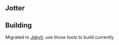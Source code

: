 ## Jotter

## Building

Migrated to [Jekyll](https://github.com/mojombo/jekyll), use those tools to build currently

